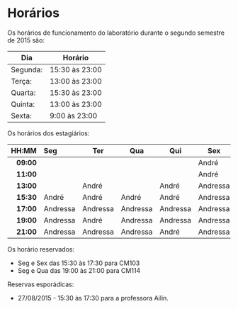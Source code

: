# Horários

Os horários de funcionamento do laboratório durante o segundo semestre de 2015
são:

Dia      | Horário
-------- | -------
Segunda: | 15:30 às 23:00
Terça:   | 13:00 às 23:00
Quarta:  | 15:30 às 23:00
Quinta:  | 13:00 às 23:00
Sexta:   |  9:00 às 23:00

Os horários dos estagiários:

HH:MM | Seg | Ter | Qua | Qui | Sex
--: | :--- | --- | --- | --- | ---
**09:00** |          |          |          |          | André
**11:00** |          |          |          |          | André
**13:00** |          | André    |          | André    | Andressa
**15:30** | André    | André    | André    | André    | Andressa
**17:00** | Andressa | Andressa | Andressa | Andressa | Andressa
**19:00** | Andressa | André    | Andressa | Andressa | Andressa
**21:00** | Andressa | Andressa | Andressa | André    | Andressa

Os horário reservados:

  - Seg e Sex das 15:30 às 17:30 para CM103
  - Seg e Qua das 19:00 às 21:00 para CM114

Reservas esporádicas:

  - 27/08/2015 - 15:30 às 17:30 para a professora Ailin.
